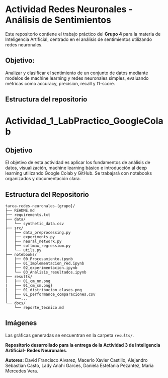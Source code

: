 # Actividad Redes Neuronales - Análisis de Sentimientos

Este repositorio contiene el trabajo práctico del **Grupo 4** para la materia de Inteligencia Artificial, 
centrado en el análisis de sentimientos utilizando redes neuronales.

## Objetivo: 
Analizar y clasificar el sentimiento de un conjunto de datos mediante modelos de machine learning y redes neuronales simples, evaluando métricas como accuracy, precision, recall y f1-score.

##  Estructura del repositorio

# Actividad_1_LabPractico_GoogleColab

## Objetivo

El objetivo de esta actividad es aplicar los fundamentos de análisis de datos, visualización, machine learning básico e introducción al deep learning utilizando Google Colab y GitHub. Se trabajará con notebooks organizados y documentación clara.

##  Estructura del Repositorio

```
tarea-redes-neuronales-[grupo]/
├── README.md
├── requirements.txt
├── data/
│   └── synthetic_data.csv
├── src/
│   ├── data_preprocessing.py
│   ├── experiments.py
│   ├── neural_network.py
│   ├── softmax_regressiom.py
│   └── utils.py
├── notebooks/
│   ├── 00_Procesamiento.ipynb
│   ├── 01_Implementacion_red.ipynb
│   ├── 02_experimentacion.ipynb
│   └── 03_Análisis_resultados.ipynb
├── results/
│   ├── 01_cm_nn.png
|   ├── 01_cm_sm.png}
|   ├── 01_distribucion_clases.png
│   ├── 01_performance_comparaciones.csv
│   └──...
└── docs/
    └── reporte_tecnico.md

```

## Imágenes

Las gráficas generadas se encuentran en la carpeta `results/`.


**Repositorio desarrollado para la entrega de la Actividad 3 de Inteligencia Artificial- Redes Neuronales**.


**Autores:** David Francisco Alvarez,  Macerlo Xavier Castillo, Alejandro Sebastian Casto, Lady Anahi Garces,
Daniela Estefania Pezantez, María Mercedes Vera.
